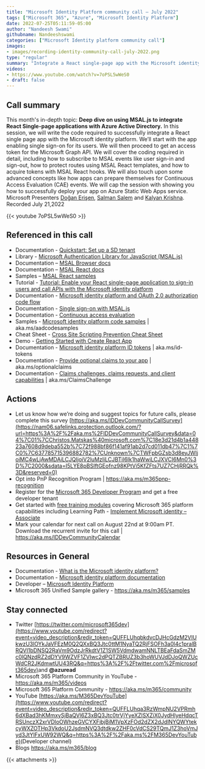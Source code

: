 ```yaml
---
title: "Microsoft Identity Platform community call – July 2022"
tags: ["Microsoft 365", "Azure", "Microsoft Identity Platform"]
date: 2022-07-25T05:11:59-05:00
author: "Nandeesh Swami"
githubname: Nandeeshswami
categories: ["Microsoft Identity platform community call"]
images:
- images/recording-identity-community-call-july-2022.png
type: "regular"
summary: "Integrate a React single-page app with the Microsoft identity platform. Enable SSO and get an access token for Microsoft Graph API. Subscribe to MSAL events, protect routes using MSAL Angular Guard, and acquire tokens with MSAL React hooks."
videos:
- https://www.youtube.com/watch?v=7oPSL5wWeS0
- draft: false
---
```



## Call summary

This month's in-depth topic: **Deep dive on using MSAL.js to integrate React
Single-page applications with Azure Active Directory.** In this session, we will
write the code required to successfully integrate a React single page app with
the Microsoft identity platform. We’ll start with the app enabling single
sign-on for its users. We will then proceed to get an access token for the
Microsoft Graph API. We will cover the coding required in detail, including how
to subscribe to MSAL events like user sign-in and sign-out, how to protect
routes using MSAL React templates, and how to acquire tokens with MSAL React
hooks. We will also touch upon some advanced concepts like how apps can prepare
themselves for Continuous Access Evaluation (CAE) events. We will cap the
session with showing you how to successfully deploy your app on Azure Static Web
Apps service. Microsoft Presenters [Doğan
Erişen](https://ca.linkedin.com/in/doganerisen), [Salman
Salem](https://ca.linkedin.com/in/salman-salem) and [Kalyan
Krishna](https://twitter.com/kalyankrishna1). Recorded July 21,2022

{{< youtube 7oPSL5wWeS0 >}}

## Referenced in this call

* Documentation - [Quickstart: Set up a SD
    tenant](https://docs.microsoft.com/azure/active-directory/develop/quickstart-create-new-tenant)
* Library - [Microsoft Authentication Library for JavaScript
    (MSAL.js)](https://github.com/AzureAD/microsoft-authentication-library-for-js)
* Documentation – [MSAL Browser
    docs](https://github.com/AzureAD/microsoft-authentication-library-for-js/tree/dev/lib/msal-browser/docs)
* Documentation – [MSAL React
    docs](https://github.com/AzureAD/microsoft-authentication-library-for-js/tree/dev/lib/msal-react/docs)
* Samples – [MSAL React
    samples](https://github.com/AzureAD/microsoft-authentication-library-for-js/tree/dev/samples/msal-react-samples)
* Tutorial - [Tutorial: Enable your React single-page application to sign-in
    users and call APIs with the Microsoft identity
    platform](https://github.com/Azure-Samples/ms-identity-javascript-react-tutorial)
* Documentation - [Microsoft identity platform and OAuth 2.0 authorization
    code
    flow](https://docs.microsoft.com/azure/active-directory/develop/v2-oauth2-auth-code-flow)
* Documentation - [Single sign-on with
    MSAL.js](https://docs.microsoft.com/azure/active-directory/develop/msal-js-sso)
* Documentation - [Continuous access
    evaluation](https://docs.microsoft.com/azure/active-directory/conditional-access/concept-continuous-access-evaluation)
* Samples - [Microsoft identity platform code
    samples](https://docs.microsoft.com/azure/active-directory/develop/sample-v2-code)
    \| aka.ms/aadcodesamples
* Cheat Sheet - [Cross Site Scripting Prevention Cheat
    Sheet](https://cheatsheetseries.owasp.org/cheatsheets/Cross_Site_Scripting_Prevention_Cheat_Sheet.html)
* Demo - [Getting Started with Create React
    App](https://github.com/derisen/msal-react-demo) 
* Documentation - [Microsoft identity platform ID
    tokens](https://docs.microsoft.com/azure/active-directory/develop/id-tokens)
    \| aka.ms/id-tokens
* Documentation - [Provide optional claims to your
    app](https://docs.microsoft.com/azure/active-directory/develop/active-directory-optional-claims)
    \| aka.ms/optionalclaims
* Documentation - [Claims challenges, claims requests, and client
    capabilities](https://docs.microsoft.com/azure/active-directory/develop/claims-challenge)
    \| aka.ms/ClaimsChallenge

## Actions

* Let us know how we’re doing and suggest topics for future calls, please
    complete this survey
    [https://aka.ms/IDDevCommunityCallSurvey](https://nam06.safelinks.protection.outlook.com/?url=https%3A%2F%2Faka.ms%2FIDDevCommunityCallSurvey&data=04%7C01%7CChristos.Matskas%40microsoft.com%7C18e3d21d4b1a44823a7608d9deba552b%7C72f988bf86f141af91ab2d7cd011db47%7C1%7C0%7C637785715396882782%7CUnknown%7CTWFpbGZsb3d8eyJWIjoiMC4wLjAwMDAiLCJQIjoiV2luMzIiLCJBTiI6Ik1haWwiLCJXVCI6Mn0%3D%7C2000&sdata=I5LYE8pBSlftGEofnz98KPtVi5KfZFts7UZ7CHjRRQk%3D&reserved=0)
* Opt into PnP Recognition Program \| <https://aka.ms/m365pnp-recognition>
* Register for the [Microsoft 365 Developer
    Program](https://aka.ms/m365/devprogram) and get a free developer tenant
* Get started with [free training modules](https://aka.ms/m365/dev/learn)
    covering Microsoft 365 platform capabilities including Learning Path -
    [Implement Microsoft identity –
    Associate](https://docs.microsoft.com/en-us/learn/paths/m365-identity-associate/)
* Mark your calendar for next call on August 22nd at 9:00am PT. Download the
    recurrent invite for this call \| <https://aka.ms/IDDevCommunityCalendar>

## Resources in General

* Documentation - [What is the Microsoft identity platform?](https://docs.microsoft.com/azure/active-directory/develop/v2-overview)
* Documentation - [Microsoft identity platform documentation](https://docs.microsoft.com/azure/active-directory/develop/)
* Developer – [Microsoft Identity Platform](https://developer.microsoft.com/identity)
* Microsoft 365 Unified Sample gallery - <https://aka.ms/m365/samples>

## Stay connected

* Twitter [https://twitter.com/microsoft365dev](https://www.youtube.com/redirect?event=video_description&redir_token=QUFFLUhqbkdvcDJHcGdzM2VIUkwzU3lOYkJaVFEzM0Q2QXxBQ3Jtc0ttM1NyaTQ2RjFSOFh3a0l4c1pralBRQVI1bDNSQ2RaVm9OdzJrRkdtV1Z1SW5VdmdwamNNLTBEaFdaSmZMc0lQNzdRZ2dDYV9WZVF1ZVIwc2dPQTZBRUZ3b3hoWUVJdDJoQWZUcWdCR2JKdmwtUU43RQ&q=https%3A%2F%2Ftwitter.com%2Fmicrosoft365dev)​ and **@azuread**
* Microsoft 365 Platform Community in YouTube - <https://aka.ms/m365/videos>
* Microsoft 365 Platform Community - <https://aka.ms/m365/community>
* YouTube [https://aka.ms/M365DevYouTube](https://www.youtube.com/redirect?event=video_description&redir_token=QUFFLUhqa3RzWmpNU2VPRmh6dXBad3hKMmxySjBaQVl6Z3xBQ3Jtc0trVjYyeXZlSXZiX0JydHlyeHdqcTRSUnczX2xrVDloOWhzeGVCYXFibjBiM1VpXzFOd2dZX2dJdlNYQWYtekcyWXZOTHp3VkdoU2JsdmNVQ3dtdkw2ZHF0cVdCS29TQmJ1Z3hoVmJyd3JtYlFxUW92WQ&q=https%3A%2F%2Faka.ms%2FM365DevYouTube)​ (Developer channel)
* Blogs <https://aka.ms/m365/blog>

{{< attachments >}}
